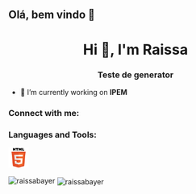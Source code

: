 ## Olá, bem vindo 👋
<h1 align="center">Hi 👋, I'm Raissa</h1>
<h3 align="center">Teste de generator</h3>

- 🔭 I’m currently working on **IPEM**

<h3 align="left">Connect with me:</h3>
<p align="left">
</p>

<h3 align="left">Languages and Tools:</h3>
<p align="left"> <a href="https://www.w3.org/html/" target="_blank" rel="noreferrer"> <img src="https://raw.githubusercontent.com/devicons/devicon/master/icons/html5/html5-original-wordmark.svg" alt="html5" width="40" height="40"/> </a> </p>

<p><img align="left" src="https://github-readme-stats.vercel.app/api/top-langs?username=raissabayer&show_icons=true&locale=en&layout=compact" alt="raissabayer" /></p>

<p>&nbsp;<img align="center" src="https://github-readme-stats.vercel.app/api?username=raissabayer&show_icons=true&locale=en" alt="raissabayer" /></p>
